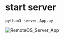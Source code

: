 # start server
```
python3 server_App.py
```
![RemoteOS_Server_App](https://user-images.githubusercontent.com/86805843/167257155-1346fc16-1b0a-4b83-bbf4-fbf864aabe03.png)
